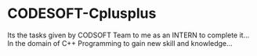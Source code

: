 # CODESOFT-Cplusplus
Its the tasks given by CODSOFT Team to me as an INTERN to complete it...
In the domain of C++ Programming to gain new skill and knowledge...
